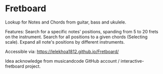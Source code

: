 # Fretboard
Lookup for Notes and Chords from guitar, bass and ukulele.

Features:
Search for a specific notes' positions, spanding from 5 to 20 frets on the instrument.
Search for all positions to a given chords (Selecting scale).
Expand all note's positions by different instruments.

Accessible via: https://lelekhoa1812.github.io/Fretboard/

Idea acknowledge from musicandcode GitHub account / interactive-fretboard project.
